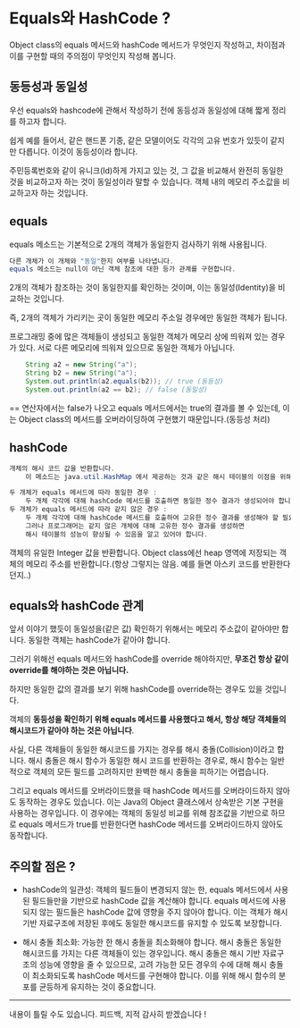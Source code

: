 # Equals와 HashCode ?

Object class의 equals 메서드와 hashCode 메서드가 무엇인지 작성하고, 차이점과 이를 구현할 때의 주의점이 무엇인지 작성해 봅니다.

## 동등성과 동일성

우선 equals와 hashcode에 관해서 작성하기 전에 동등성과 동일성에 대해 짧게 정리를 하고자 합니다.

쉽게 예를 들어서, 같은 핸드폰 기종, 같은 모델이어도 각각의 고유 번호가 있듯이 같지만 다릅니다. 이것이 동등성이라 합니다.

주민등록번호와 같이 유니크(Id)하게 가지고 있는 것, 그 값을 비교해서 완전히 동일한 것을 비교하고자 하는 것이 동일성이라 말할 수 있습니다.
객체 내의 메모리 주소값을 비교하고자 하는 것입니다.

## equals
equals 메소드는 기본적으로 2개의 객체가 동일한지 검사하기 위해 사용됩니다.

```java
다른 개체가 이 개체와 "동일"한지 여부를 나타냅니다.
equals 메소드는 null이 아닌 객체 참조에 대한 등가 관계를 구현합니다.
```
2개의 객체가 참조하는 것이 동일한지를 확인하는 것이며, 이는 동일성(Identity)을 비교하는 것입니다.

즉, 2개의 객체가 가리키는 곳이 동일한 메모리 주소일 경우에만 동일한 객체가 됩니다.

프로그래밍 중에 많은 객체들이 생성되고 동일한 객체가 메모리 상에 띄워져 있는 경우가 있다. 서로 다른 메모리에 띄워져 있으므로 동일한 객체가 아닙니다.
```java
    String a2 = new String("a");
    String b2 = new String("a");
    System.out.println(a2.equals(b2)); // true (동등성)
    System.out.println(a2 == b2); // false (동일성)
```
== 연산자에서는 false가 나오고 equals 메서드에서는 true의 결과를 볼 수 있는데, 이는 Object class의 메서드를 오버라이딩하여 구현했기 때문입니다.(동등성 처리)

## hashCode

```java
개체의 해시 코드 값을 반환합니다.
    이 메소드는 java.util.HashMap 에서 제공하는 것과 같은 해시 테이블의 이점을 위해 지원됩니다.
```
```java
두 개체가 equals 메서드에 따라 동일한 경우 : 
    두 개체 각각에 대해 hashCode 메서드를 호출하면 동일한 정수 결과가 생성되어야 합니다.
두 개체가 equals 메서드에 따라 같지 않은 경우 :
    두 개체 각각에 대해 hashCode 메서드를 호출하여 고유한 정수 결과를 생성해야 할 필요는 없습니다. 
    그러나 프로그래머는 같지 않은 개체에 대해 고유한 정수 결과를 생성하면 
    해시 테이블의 성능이 향상될 수 있음을 알고 있어야 합니다.
```

객체의 유일한 Integer 값을 반환합니다. Object class에선 heap 영역에 저장되는 객체의 메모리 주소를 반환합니다.(항상 그렇지는 않음. 예를 들면 아스키 코드를 반환한다던지..)

## equals와 hashCode 관계
앞서 이야기 했듯이 동일성을(같은 값) 확인하기 위해서는 메모리 주소값이 같아야만 합니다. 동일한 객체는 hashCode가 같아야 합니다.

그러기 위해선 equals 메서드와 hashCode를 override 해야하지만, **무조건 항상 같이 override를 해야하는 것은 아닙니다.**

하지만 동일한 값의 결과를 보기 위해 hashCode를 override하는 경우도 있을 것입니다.

객체의 **동등성을 확인하기 위해 equals 메서드를 사용했다고 해서,
항상 해당 객체들의 해시코드가 같아야 하는 것은 아닙니다**.

사실, 다른 객체들이 동일한 해시코드를 가지는 경우를 해시 충돌(Collision)이라고 합니다.
해시 충돌은 해시 함수가 동일한 해시 코드를 반환하는 경우로,
해시 함수는 일반적으로 객체의 모든 필드를 고려하지만 완벽한 해시 충돌을 피하기는 어렵습니다.

그리고 equals 메서드를 오버라이드했을 때 hashCode 메서드를 오버라이드하지 않아도 동작하는 경우도 있습니다.
이는 Java의 Object 클래스에서 상속받은 기본 구현을 사용하는 경우입니다.
이 경우에는 객체의 동일성 비교를 위해 참조값을 기반으로 하므로
equals 메서드가 true를 반환한다면 hashCode 메서드를 오버라이드하지 않아도 동작합니다.

## 주의할 점은 ?

- hashCode의 일관성: 객체의 필드들이 변경되지 않는 한,
  equals 메서드에서 사용된 필드들만을 기반으로 hashCode 값을 계산해야 합니다.
  equals 메서드에 사용되지 않는 필드들은 hashCode 값에 영향을 주지 않아야 합니다.
  이는 객체가 해시 기반 자료구조에 저장된 후에도 동일한 해시코드를 유지할 수 있도록 보장합니다.


- 해시 충돌 최소화: 가능한 한 해시 충돌을 최소화해야 합니다.
  해시 충돌은 동일한 해시코드를 가지는 다른 객체들이 있는 경우입니다.
  해시 충돌은 해시 기반 자료구조의 성능에 영향을 줄 수 있으므로,
  고려 가능한 모든 경우의 수에 대해 해시 충돌이 최소화되도록 hashCode 메서드를 구현해야 합니다.
  이를 위해 해시 함수의 분포를 균등하게 유지하는 것이 중요합니다.

---

내용이 틀릴 수도 있습니다. 피드백, 지적 감사히 받겠습니다 !